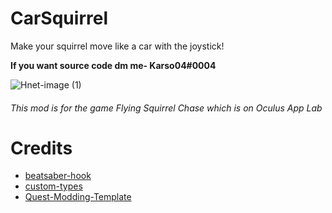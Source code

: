 # CarSquirrel

Make your squirrel move like a car with the joystick!

<b>If you want source code dm me- Karso04#0004</b>

![Hnet-image (1)](https://user-images.githubusercontent.com/87285349/137574483-6a22a260-89ec-462b-b442-2ec0df20636d.gif)

###### This mod is for the game Flying Squirrel Chase which is on Oculus App Lab

# Credits

 - [beatsaber-hook](https://github.com/sc2ad/beatsaber-hook)
 - [custom-types](https://github.com/sc2ad/Il2CppQuestTypePatching)
 - [Quest-Modding-Template](https://github.com/Lauriethefish/quest-mod-template)
